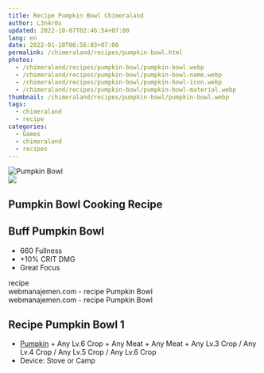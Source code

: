 ```yaml
---
title: Recipe Pumpkin Bowl Chimeraland
author: L3n4r0x
updated: 2022-10-07T02:46:54+07:00
lang: en
date: 2022-01-10T06:56:03+07:00
permalink: /chimeraland/recipes/pumpkin-bowl.html
photos:
  - /chimeraland/recipes/pumpkin-bowl/pumpkin-bowl.webp
  - /chimeraland/recipes/pumpkin-bowl/pumpkin-bowl-name.webp
  - /chimeraland/recipes/pumpkin-bowl/pumpkin-bowl-icon.webp
  - /chimeraland/recipes/pumpkin-bowl/pumpkin-bowl-material.webp
thumbnail: /chimeraland/recipes/pumpkin-bowl/pumpkin-bowl.webp
tags:
  - chimeraland
  - recipe
categories:
  - Games
  - chimeraland
  - recipes
---
```


<link
  rel="stylesheet"
  href="https://rawcdn.githack.com/dimaslanjaka/Web-Manajemen/870a349/css/bootstrap-5-3-0-alpha3-wrapper.css"
/>
<section id="bootstrap-wrapper">
  <div data-bs-theme="dark">
    <div class="card mb-2">
      <div class="card-body">
        <div class="row g-0">
          <div class="col-sm-4 position-relative mb-2">
            <img
              src="https://www.webmanajemen.com/chimeraland/recipes/pumpkin-bowl/pumpkin-bowl-material.webp"
              class="card-img fit-cover w-100 h-100"
              alt="Pumpkin Bowl"
              data-fancybox="true"
            />
          </div>
          <div class="col-sm-8 mb-2">
            <div class="card-body">
              <div class="d-flex flex-row align-items-center mb-3">
                <img
                  class="d-inline-block me-2"
                  src="https://www.webmanajemen.com/chimeraland/recipes/pumpkin-bowl/pumpkin-bowl-icon.webp"
                  width="auto"
                  height="auto"
                  style="vertical-align: middle"
                />
                <h2 class="fs-5">Pumpkin Bowl Cooking Recipe</h2>
              </div>
              <h2 class="card-title fs-5">Buff Pumpkin Bowl</h2>
              <div class="card-text">
                <ul>
                  <li>660 Fullness</li>
                  <li>+10% CRIT DMG</li>
                  <li>Great Focus</li>
                </ul>
              </div>
              <span class="badge rounded-pill">recipe</span>
            </div>
            <div class="card-footer text-end text-muted mt-auto">
              webmanajemen.com - recipe Pumpkin Bowl
            </div>
          </div>
        </div>
      </div>
      <div class="card-footer text-end text-muted">
        webmanajemen.com - recipe Pumpkin Bowl
      </div>
    </div>
    <div class="row mb-2">
      <div class="col-12 col-lg-6 recipe-item mb-2">
        <div class="card">
          <div class="card-body">
            <h2 class="card-title fs-5">Recipe Pumpkin Bowl 1</h2>
            <div class="card-text">
              <ul>
                <li>
                  <a
                    class="text-decoration-none text-primary"
                    href="/chimeraland/materials/pumpkin.html"
                    >Pumpkin</a
                  ><span> + </span>Any Lv.6 Crop<span> + </span>Any Meat<span>
                    + </span
                  >Any Meat<span> + </span>Any Lv.3 Crop<span> / </span>Any Lv.4
                  Crop<span> / </span>Any Lv.5 Crop<span> / </span>Any Lv.6 Crop
                </li>
                <li>Device: Stove or Camp</li>
              </ul>
            </div>
          </div>
        </div>
      </div>
    </div>
  </div>
</section>